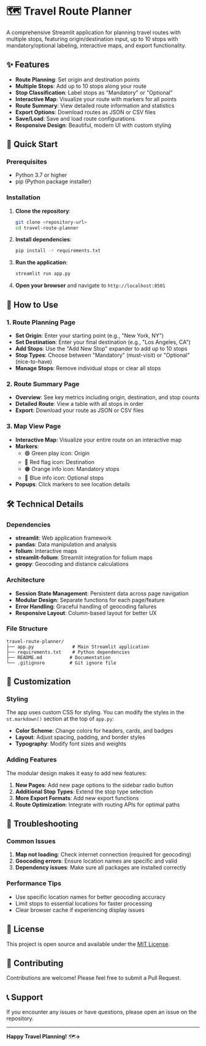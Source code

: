 # 🗺️ Travel Route Planner

A comprehensive Streamlit application for planning travel routes with multiple stops, featuring origin/destination input, up to 10 stops with mandatory/optional labeling, interactive maps, and export functionality.

## ✨ Features

- **Route Planning**: Set origin and destination points
- **Multiple Stops**: Add up to 10 stops along your route
- **Stop Classification**: Label stops as "Mandatory" or "Optional"
- **Interactive Map**: Visualize your route with markers for all points
- **Route Summary**: View detailed route information and statistics
- **Export Options**: Download routes as JSON or CSV files
- **Save/Load**: Save and load route configurations
- **Responsive Design**: Beautiful, modern UI with custom styling

## 🚀 Quick Start

### Prerequisites

- Python 3.7 or higher
- pip (Python package installer)

### Installation

1. **Clone the repository**:
   ```bash
   git clone <repository-url>
   cd travel-route-planner
   ```

2. **Install dependencies**:
   ```bash
   pip install -r requirements.txt
   ```

3. **Run the application**:
   ```bash
   streamlit run app.py
   ```

4. **Open your browser** and navigate to `http://localhost:8501`

## 📖 How to Use

### 1. Route Planning Page

- **Set Origin**: Enter your starting point (e.g., "New York, NY")
- **Set Destination**: Enter your final destination (e.g., "Los Angeles, CA")
- **Add Stops**: Use the "Add New Stop" expander to add up to 10 stops
- **Stop Types**: Choose between "Mandatory" (must-visit) or "Optional" (nice-to-have)
- **Manage Stops**: Remove individual stops or clear all stops

### 2. Route Summary Page

- **Overview**: See key metrics including origin, destination, and stop counts
- **Detailed Route**: View a table with all stops in order
- **Export**: Download your route as JSON or CSV files

### 3. Map View Page

- **Interactive Map**: Visualize your entire route on an interactive map
- **Markers**: 
  - 🟢 Green play icon: Origin
  - 🔴 Red flag icon: Destination
  - 🟠 Orange info icon: Mandatory stops
  - 🔵 Blue info icon: Optional stops
- **Popups**: Click markers to see location details

## 🛠️ Technical Details

### Dependencies

- **streamlit**: Web application framework
- **pandas**: Data manipulation and analysis
- **folium**: Interactive maps
- **streamlit-folium**: Streamlit integration for folium maps
- **geopy**: Geocoding and distance calculations

### Architecture

- **Session State Management**: Persistent data across page navigation
- **Modular Design**: Separate functions for each page/feature
- **Error Handling**: Graceful handling of geocoding failures
- **Responsive Layout**: Column-based layout for better UX

### File Structure

```
travel-route-planner/
├── app.py              # Main Streamlit application
├── requirements.txt    # Python dependencies
├── README.md          # Documentation
└── .gitignore         # Git ignore file
```

## 🎨 Customization

### Styling

The app uses custom CSS for styling. You can modify the styles in the `st.markdown()` section at the top of `app.py`:

- **Color Scheme**: Change colors for headers, cards, and badges
- **Layout**: Adjust spacing, padding, and border styles
- **Typography**: Modify font sizes and weights

### Adding Features

The modular design makes it easy to add new features:

1. **New Pages**: Add new page options to the sidebar radio button
2. **Additional Stop Types**: Extend the stop type selection
3. **More Export Formats**: Add new export functions
4. **Route Optimization**: Integrate with routing APIs for optimal paths

## 🔧 Troubleshooting

### Common Issues

1. **Map not loading**: Check internet connection (required for geocoding)
2. **Geocoding errors**: Ensure location names are specific and valid
3. **Dependency issues**: Make sure all packages are installed correctly

### Performance Tips

- Use specific location names for better geocoding accuracy
- Limit stops to essential locations for faster processing
- Clear browser cache if experiencing display issues

## 📝 License

This project is open source and available under the [MIT License](LICENSE).

## 🤝 Contributing

Contributions are welcome! Please feel free to submit a Pull Request.

## 📞 Support

If you encounter any issues or have questions, please open an issue on the repository.

---

**Happy Travel Planning!** 🗺️✈️